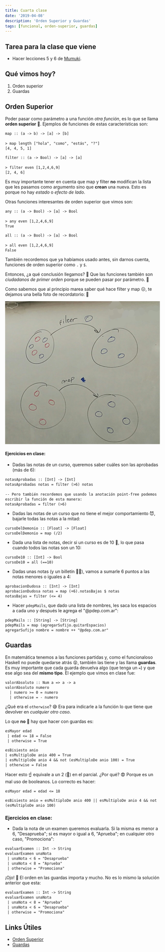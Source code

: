 ```yaml
---
title: Cuarta clase
date: '2019-04-08'
description: 'Orden Superior y Guardas'
tags: [funcional, orden-superior, guardas]
---
```


## Tarea para la clase que viene

- Hacer lecciones 5 y 6 de [Mumuki](https://mumuki.io/pdep-utn).

## Qué vimos hoy?

1. Orden superior
2. Guardas

## Orden Superior

Poder pasar como parámetro a una función _otra función_, es lo que se llama **orden superior** 🤯.
Ejemplos de funciones de estas características son:

```
map :: (a -> b) -> [a] -> [b]

> map length ["hola", "como", "estás", "?"]
[4, 4, 5, 1]
```

```
filter :: (a -> Bool) -> [a] -> [a]

> filter even [1,2,4,6,9]
[2, 4, 6]
```

Es muy importante tener en cuenta que map y filter **no** modifican la lista que les pasamos como argumento sino que **crean** una nueva. Esto es porque no hay _estado_ o _efecto de lado_.

Otras funciones interesantes de orden superior que vimos son:

```
any :: (a -> Bool) -> [a] -> Bool

> any even [1,2,4,6,9]
True
```

```
all :: (a -> Bool) -> [a] -> Bool

> all even [1,2,4,6,9]
False
```

También recordemos que ya habíamos usado antes, sin darnos cuenta, funciones de orden superior como `.` y `$`.

Entonces, ¿a qué conclusión llegamos? 🤔 Que las funciones también son _ciudadanos de primer orden_ porque se pueden pasar por parámetro. 🎉

Como sabemos que al principio marea saber qué hace filter y map 😖, te dejamos una bella foto de recordatorio: 🎉

![diagrama_filter_map](./filter_map.jpg 'Diagrama de filter y map')

#### Ejercicios en clase:

- Dadas las notas de un curso, queremos saber cuáles son las aprobadas (más de 6):

```
notasAprobadas :: [Int] -> [Int]
notasAprobadas notas = filter (>6) notas

-- Pero también recordemos que usando la anotación point-free podemos escribir la función de esta manera:
notasAprobadas = filter (>6)
```

- Dadas las notas de un curso que no tiene el mejor comportamiento 😈, bajarle todas las notas a la mitad:

```
cursoDelDemonio :: [Float] -> [Float]
cursoDelDemonio = map (/2)
```

- Dada una lista de notas, decir si un curso es de 10 💯, lo que pasa cuando todos las notas son un 10:

```
cursoDe10 :: [Int] -> Bool
cursoDe10 = all (==10)
```

- Dadas unas notas (y un billetín 💸😝), vamos a sumarle 6 puntos a las notas menores o iguales a 4:

```
aprobacionDudosa :: [Int] -> [Int]
aprobacionDudosa notas = map (+6).notasBajas $ notas
notasBajas = filter (<= 4)
```

- Hacer `pdepMails`, que dado una lista de nombres, les saca los espacios a cada uno y después le agrega el "@pdep.com.ar":

```
pdepMails :: [String] -> [String]
pdepMails = map (agregarSufijo.quitarEspacios)
agregarSufijo nombre = nombre ++ "@pdep.com.ar"
```

## Guardas

En matemática tenemos a las funciones partidas y, como el funcionaloso Haskell no puede quedarse atrás 😝, también las tiene y las llama **guardas**.
Es muy importante que cada guarda devuelva algo (que tenga un `=`) y que ese algo sea del **mismo tipo**.
El ejemplo que vimos en clase fue:

```
valorAbsoluto :: Num a => a -> a
valorAbsoluto numero
  | numero >= 0 = numero
  | otherwise = - numero
```

¿Qué era el `otherwise`? 😅 Era para indicarle a la función lo que tiene que devolver en _cualquier otro caso_.

Lo que **no** 🚫 hay que hacer con guardas es:

```
esMayor edad
 | edad <= 18 = False
 | otherwise = True
```

```
esBisiesto anio
| esMultiploDe anio 400 = True
| esMultiploDe anio 4 && not (esMultiploDe anio 100) = True
| otherwise = False
```

Hacer esto ☝️ equivale a un 2 (🦆) en el parcial. ¿Por qué? 😨 Porque es un mal uso de booleanos. Lo correcto es hacer:

```
esMayor edad = edad <= 18
```

```
esBisiesto anio = esMultiploDe anio 400 || esMultiploDe anio 4 && not (esMultiploDe anio 100)
```

### Ejercicios en clase:

- Dada la nota de un examen queremos evaluarla. Si la misma es menor a 6, "Desaprueba"; si es mayor o igual a 6, "Aprueba"; en cualquier otro caso, "Promociona":

```
evaluarExamen :: Int -> String
evaluarExamen unaNota
 | unaNota < 6 = "Desaprueba"
 | unaNota < 8 = "Aprueba"
 | otherwise = "Promociona"
```

¡Ojo! 👀 El orden en las guardas importa y mucho. No es lo mismo la solución anterior que esta:

```
evaluarExamen :: Int -> String
evaluarExamen unaNota
 | unaNota < 8 = "Aprueba"
 | unaNota < 6 = "Desaprueba"
 | otherwise = "Promociona"
```

## Links Útiles

- [Orden Superior](http://wiki.uqbar.org/wiki/articles/orden-superior.html)
- [Guardas](http://wiki.uqbar.org/wiki/articles/funciones-por-partes.html)
